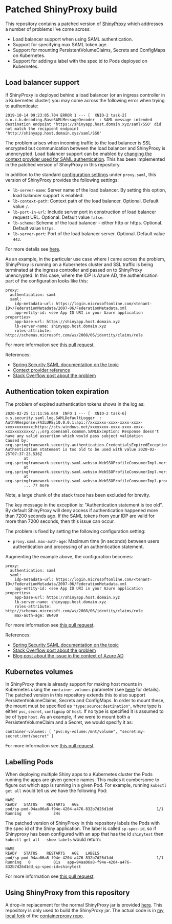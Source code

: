 # Patched ShinyProxy build

This repository contains a patched version of [ShinyProxy](https://www.shinyproxy.io) which addresses a number of problems I've come across:

- Load balancer support when using SAML authentication.
- Support for specifying max SAML token age.
- Support for mounting PersistentVolumeClaims, Secrets and ConfigMaps on Kubernetes.
- Support for adding a label with the spec id to Pods deployed on Kubernetes.

## Load balancer support

If ShinyProxy is deployed behind a load balancer (or an ingress controller in a Kubernetes cluster) you may come across the following error when trying to authenticate:

```
2019-10-14 09:23:05.704 ERROR 1 --- [  XNIO-2 task-2] o.o.c.b.decoding.BaseSAMLMessageDecoder  : SAML message intended destination endpoint 'https://shinyapp.host.domain.xyz/saml/SSO' did not match the recipient endpoint 'http://shinyapp.host.domain.xyz/saml/SSO'
```

The problem arises when incoming traffic to the load balancer is SSL encrypted but communication between the load balancer and ShinyProxy is unencrypted. Load balancer support can be enabled by [changing the context provider used for SAML authentication](https://docs.spring.io/spring-security-saml/docs/2.0.x/reference/html/configuration-advanced.html#configuration-load-balancing). This has been implemented in the patched version of ShinyProxy in this repository.

In addition to the standard [configuration settings](https://www.shinyproxy.io/configuration/#saml-20) under `proxy.saml`, this version of ShinyProxy provides the following settings:

- `lb-server-name`: Server name of the load balancer. By setting this option, load balancer support is enabled.
- `lb-context-path`: Context path of the load balancer. Optional. Default value `/`.
- `lb-port-in-url`: Include server port in construction of load balancer request URL. Optional. Default value `false`.
- `lb-scheme`: Scheme of the load balancer - either http or https. Optional. Default value `https`.
- `lb-server-port`: Port of the load balancer server. Optional. Default value `443`.

For more details see [here](https://docs.spring.io/spring-security-saml/docs/current/api/org/springframework/security/saml/context/SAMLContextProviderLB.html).

As an example, in the particular use case where I came across the problem, ShinyProxy is running on a Kubernetes cluster and SSL traffic is being terminated at the ingress controller and passed on to ShinyProxy unencrypted.
In this case, where the IDP is Azure AD, the authentication part of the configuration looks like this:

```
proxy:
  authentication: saml
  saml:
    idp-metadata-url: https://login.microsoftonline.com/<tenant-ID>/FederationMetadata/2007-06/FederationMetadata.xml
    app-entity-id: <see App ID URI in your Azure application properties>
    app-base-url: https://shinyapp.host.domain.xyz
    lb-server-name: shinyapp.host.domain.xyz
    roles-attribute: http://schemas.microsoft.com/ws/2008/06/identity/claims/role
```

For more information see [this pull request](https://github.com/openanalytics/containerproxy/pull/32).

References:

- [Spring Security SAML documentation on the topic](https://docs.spring.io/spring-security-saml/docs/2.0.x/reference/html/configuration-advanced.html#configuration-load-balancing)
- [Context provider reference](https://docs.spring.io/spring-security-saml/docs/current/api/org/springframework/security/saml/context/SAMLContextProviderLB.html)
- [Stack Overflow post about the problem](https://stackoverflow.com/questions/24805895/recipient-endpoint-doesnt-match-with-saml-response)

## Authentication token expiration

The problem of expired authentication tokens shows in the log as:

```
2020-02-25 11:11:56.649  INFO 1 --- [  XNIO-2 task-6] o.s.security.saml.log.SAMLDefaultLogger  : AuthNResponse;FAILURE;10.0.0.1;api://xxxxxxx-xxxx-xxxx-xxxx-xxxxxxxxxxxx;https://sts.windows.net/xxxxxxxx-xxxx-xxxx-xxxx-xxxxxxxxxxxx/;;;org.opensaml.common.SAMLException: Response doesn't have any valid assertion which would pass subject validation
Caused by: org.springframework.security.authentication.CredentialsExpiredException: Authentication statement is too old to be used with value 2020-02-25T07:37:23.536Z
        at org.springframework.security.saml.websso.WebSSOProfileConsumerImpl.verifyAuthenticationStatement(WebSSOProfileConsumerImpl.java:538)
        at org.springframework.security.saml.websso.WebSSOProfileConsumerImpl.verifyAssertion(WebSSOProfileConsumerImpl.java:306)
        at org.springframework.security.saml.websso.WebSSOProfileConsumerImpl.processAuthenticationResponse(WebSSOProfileConsumerImpl.java:214)
        ... 77 more
```
Note, a large chunk of the stack trace has been excluded for brevity.

The key message in the exception is: "Authentication statement is too old". By default ShinyProxy will deny access if authentication happened more than 7200 seconds ago. If the SAML tokens from your IDP are valid for more than 7200 seconds, then this issue can occur.

The problem is fixed by setting the following configuration setting:

- `proxy.saml.max-auth-age`: Maximum time (in seconds) between users authentication and processing of an authentication statement.

Augmenting the example above, the configuration becomes:

```
proxy:
  authentication: saml
  saml:
    idp-metadata-url: https://login.microsoftonline.com/<tenant-ID>/FederationMetadata/2007-06/FederationMetadata.xml
    app-entity-id: <see App ID URI in your Azure application properties>
    app-base-url: https://shinyapp.host.domain.xyz
    lb-server-name: shinyapp.host.domain.xyz
    roles-attribute: http://schemas.microsoft.com/ws/2008/06/identity/claims/role
    max-auth-age: 86400
```

For more information see [this pull request](https://github.com/openanalytics/containerproxy/pull/32).

References:

- [Spring Security SAML documentation on the topic](https://docs.spring.io/autorepo/docs/spring-security-saml/2.0.x/reference/htmlsingle/#time-interval)
- [Stack Overflow post about the problem](https://stackoverflow.com/questions/30528636/idp-initiated-saml-login-error-authentication-statement-is-too-old-to-be-used)
- [Blog post about the issue in the context of Azure AD](https://joostvdg.github.io/blogs/sso-azure-ad/)

## Kubernetes volumes

In ShinyProxy there is already support for making host mounts in Kubernetes using the `container-volumes` parameter (see [here](https://shinyproxy.io/configuration) for details).
The patched version in this repository extends this to also support PersistentVolumeClaims, Secrets and ConfigMaps. In order to mount these, the mount must be specified as `"type:source:destination"`, where type is either `pvc`, `secret`, `configmap` or `host`. If no type is specified it is assumed to be of type `host`. As an example, if we were to mount both a PersistentVolumeClaim and a Secret, we would specify it as:

```
container-volumes: [ "pvc:my-volume:/mnt/volume", "secret:my-secret:/mnt/secret" ]
```

For more information see [this pull request](https://github.com/openanalytics/containerproxy/pull/29).

## Labelling Pods

When deploying multiple Shiny apps to a Kubernetes cluster the Pods running the apps are given generic names. This makes it cumbersome to figure out which app is running in a given Pod. For example, running `kubectl get all` would
tell us we have the following Pod:

```
NAME                                                              READY   STATUS    RESTARTS   AGE
pod/sp-pod-94aa06a8-f94e-4204-a476-832b7d26d1dd                   1/1     Running   0          24s
```

The patched version of ShinyProxy in this repository labels the Pods with the spec id of the Shiny application. The label is called `sp-spec-id`, so if Shinyproxy has been configured with an app that has the id `shinytest` then `kubectl get all --show-labels` would return:

```
NAME                                                              READY   STATUS    RESTARTS   AGE   LABELS
pod/sp-pod-94aa06a8-f94e-4204-a476-832b7d26d1dd                   1/1     Running   0          81s   app=94aa06a8-f94e-4204-a476-832b7d26d1dd,sp-spec-id=shinytest
```

For more information see [this pull request](https://github.com/openanalytics/containerproxy/pull/35).

## Using ShinyProxy from this repository

A drop-in replacement for the normal ShinyProxy jar is provided [here](https://github.com/johannestang/shinyproxy-lb/releases/download/v2.3.0/shinyproxy-2.3.0.jar). This repository is only used to build the ShinyProxy jar. The actual code is in [my local fork](https://github.com/johannestang/containerproxy) of the [containerproxy repo](https://github.com/openanalytics/containerproxy).
